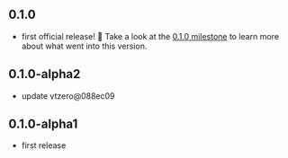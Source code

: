 ## 0.1.0

* first official release! :tada: Take a look at the [0.1.0 milestone](https://github.com/mapbox/vtquery/milestone/1) to learn more about what went into this version.

## 0.1.0-alpha2

* update vtzero@088ec09

## 0.1.0-alpha1

* first release
